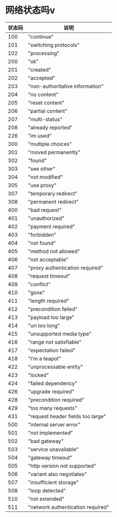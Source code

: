 # 网络状态吗v

| 状态码 | 说明                              |
| ------ | --------------------------------- |
| 100    | "continue"                        |
| 101    | "switching protocols"             |
| 102    | "processing"                      |
| 200    | "ok"                              |
| 201    | "created"                         |
| 202    | "accepted"                        |
| 203    | "non-authoritative information"   |
| 204    | "no content"                      |
| 205    | "reset content"                   |
| 206    | "partial content"                 |
| 207    | "multi-status"                    |
| 208    | "already reported"                |
| 226    | "im used"                         |
| 300    | "multiple choices"                |
| 301    | "moved permanently"               |
| 302    | "found"                           |
| 303    | "see other"                       |
| 304    | "not modified"                    |
| 305    | "use proxy"                       |
| 307    | "temporary redirect"              |
| 308    | "permanent redirect"              |
| 400    | "bad request"                     |
| 401    | "unauthorized"                    |
| 402    | "payment required"                |
| 403    | "forbidden"                       |
| 404    | "not found"                       |
| 405    | "method not allowed"              |
| 406    | "not acceptable"                  |
| 407    | "proxy authentication required"   |
| 408    | "request timeout"                 |
| 409    | "conflict"                        |
| 410    | "gone"                            |
| 411    | "length required"                 |
| 412    | "precondition failed"             |
| 413    | "payload too large"               |
| 414    | "uri too long"                    |
| 415    | "unsupported media type"          |
| 416    | "range not satisfiable"           |
| 417    | "expectation failed"              |
| 418    | "I'm a teapot"                    |
| 422    | "unprocessable entity"            |
| 423    | "locked"                          |
| 424    | "failed dependency"               |
| 426    | "upgrade required"                |
| 428    | "precondition required"           |
| 429    | "too many requests"               |
| 431    | "request header fields too large" |
| 500    | "internal server error"           |
| 501    | "not implemented"                 |
| 502    | "bad gateway"                     |
| 503    | "service unavailable"             |
| 504    | "gateway timeout"                 |
| 505    | "http version not supported"      |
| 506    | "variant also negotiates"         |
| 507    | "insufficient storage"            |
| 508    | "loop detected"                   |
| 510    | "not extended"                    |
| 511    | "network authentication required" |
